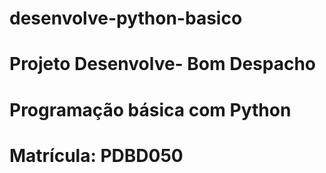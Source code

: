 # desenvolve-python-basico
# Projeto Desenvolve- Bom Despacho
# Programação básica com Python
# Matrícula: PDBD050
